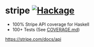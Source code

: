 stripe  [![Hackage](https://img.shields.io/hackage/v/stripe.svg?style=flat)](https://hackage.haskell.org/package/stripe)
========
- 100% Stripe API coverage for Haskell
- 100+ Tests (See [COVERAGE.md](https://github.com/stripe-haskell/stripe/blob/master/COVERAGE.md))

https://stripe.com/docs/api


